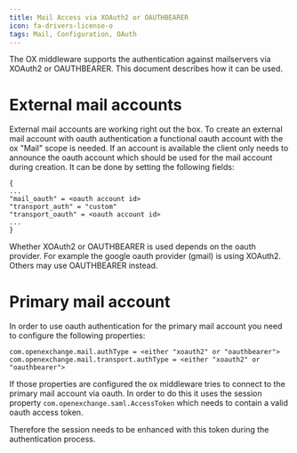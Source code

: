 ```yaml
---
title: Mail Access via XOAuth2 or OAUTHBEARER
icon: fa-drivers-license-o
tags: Mail, Configuration, OAuth
---
```


The OX middleware supports the authentication against mailservers via XOAuth2 or OAUTHBEARER. This document describes how it can be used.

# External mail accounts

External mail accounts are working right out the box. To create an external mail account with oauth authentication a functional oauth account with the ox "Mail" scope is needed.
If an account is available the client only needs to announce the oauth account which should be used for the mail account during creation. It can be done by setting the following fields:

```
{
...
"mail_oauth" = <oauth account id>
"transport_auth" = "custom"
"transport_oauth" = <oauth account id>
...
}
```

Whether XOAuth2 or OAUTHBEARER is used depends on the oauth provider. For example the google oauth provider (gmail) is using XOAuth2. Others may use OAUTHBEARER instead.


# Primary mail account

In order to use oauth authentication for the primary mail account you need to configure the following properties:

```
com.openexchange.mail.authType = <either "xoauth2" or "oauthbearer">
com.openexchange.mail.transport.authType = <either "xoauth2" or "oauthbearer">
```
If those properties are configured the ox middleware tries to connect to the primary mail account via oauth.
In order to do this it uses the session property `com.openexchange.saml.AccessToken` which needs to contain a valid oauth access token.

Therefore the session needs to be enhanced with this token during the authentication process.
